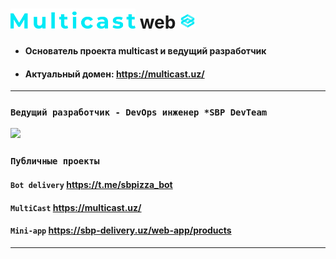 # <img src="static/img/2.png" width="200"> **web** <img src="static/img/0.png" width="25">

* #### Основатель проекта **multicast** и ведущий разработчик
* #### Актуальный домен: https://multicast.uz/
____

### `Ведущий разработчик - DevOps инженер *SBP DevTeam`

<img src="static/img/baner.png" width="416">

### `Публичные проекты`

#### `Bot delivery` https://t.me/sbpizza_bot
#### `MultiCast` https://multicast.uz/
#### `Mini-app` https://sbp-delivery.uz/web-app/products

____